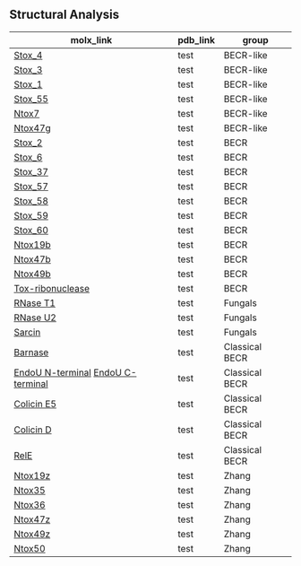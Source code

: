 ## Structural Analysis

| **molx_link** | **pdb_link** | **group** |
| --- | --- | ---
| [Stox_4](https://molstar.org/viewer/?snapshot-url=https://kristiphammie.github.io/stox_4.molx&snapshot-url-type=molx) | test | BECR-like |
| [Stox_3](https://molstar.org/viewer/?snapshot-url=https://kristiphammie.github.io/BECR-like/stox_3.molx&snapshot-url-type=molx) | test | BECR-like |
| [Stox_1](https://molstar.org/viewer/?snapshot-url=https://kristiphammie.github.io/BECR-like/stox_1.molx&snapshot-url-type=molx) | test | BECR-like |
| [Stox_55](https://molstar.org/viewer/?snapshot-url=https://kristiphammie.github.io/BECR-like/stox_55.molx&snapshot-url-type=molx) | test | BECR-like |
| [Ntox7](https://molstar.org/viewer/?snapshot-url=https://kristiphammie.github.io/BECR-like/ntox7g.molx&snapshot-url-type=molx) | test | BECR-like |
| [Ntox47g](https://molstar.org/viewer/?snapshot-url=https://kristiphammie.github.io/BECR-like/ntox47g.molx&snapshot-url-type=molx) | test | BECR-like |
| [Stox_2](https://molstar.org/viewer/?snapshot-url=https://kristiphammie.github.io/BECR/stox_2.molx&snapshot-url-type=molx) | test | BECR |
| [Stox_6](https://molstar.org/viewer/?snapshot-url=https://kristiphammie.github.io/BECR/stox_6.molx&snapshot-url-type=molx) | test | BECR |
| [Stox_37](https://molstar.org/viewer/?snapshot-url=https://kristiphammie.github.io/BECR/stox_37.molx&snapshot-url-type=molx) | test | BECR |
| [Stox_57](https://molstar.org/viewer/?snapshot-url=https://kristiphammie.github.io/BECR/stox_57.molx&snapshot-url-type=molx) | test | BECR |
| [Stox_58](https://molstar.org/viewer/?snapshot-url=https://kristiphammie.github.io/BECR/stox_58.molx&snapshot-url-type=molx) | test | BECR |
| [Stox_59](https://molstar.org/viewer/?snapshot-url=https://kristiphammie.github.io/BECR/stox_59.molx&snapshot-url-type=molx) | test | BECR |
| [Stox_60](https://molstar.org/viewer/?snapshot-url=https://kristiphammie.github.io/BECR/stox_60.molx&snapshot-url-type=molx) | test | BECR |
| [Ntox19b](https://molstar.org/viewer/?snapshot-url=https://kristiphammie.github.io/BECR/ntox19b.molx&snapshot-url-type=molx) | test | BECR | 
| [Ntox47b](https://molstar.org/viewer/?snapshot-url=https://kristiphammie.github.io/BECR/ntox47b.molx&snapshot-url-type=molx) | test | BECR |
| [Ntox49b](https://molstar.org/viewer/?snapshot-url=https://kristiphammie.github.io/BECR/ntox49b.molx&snapshot-url-type=molx) | test | BECR |
| [Tox-ribonuclease](https://molstar.org/viewer/?snapshot-url=https://kristiphammie.github.io/BECR/tox-ribo.molx&snapshot-url-type=molx) | test | BECR |
| [RNase T1](https://molstar.org/viewer/?snapshot-url=https://kristiphammie.github.io/fungals/RNase_T1.molx&snapshot-url-type=molx) | test | Fungals |
| [RNase U2](https://molstar.org/viewer/?snapshot-url=https://kristiphammie.github.io/fungals/RNase_U2.molx&snapshot-url-type=molx) | test | Fungals |
| [Sarcin](https://molstar.org/viewer/?snapshot-url=https://kristiphammie.github.io/fungals/sarcin.molx&snapshot-url-type=molx) | test | Fungals |
| [Barnase](https://molstar.org/viewer/?snapshot-url=https://kristiphammie.github.io/ff/barnase.molx&snapshot-url-type=molx) | test | Classical BECR |
| [EndoU N-terminal](https://molstar.org/viewer/?snapshot-url=https://kristiphammie.github.io/ff/endoU_n.molx&snapshot-url-type=molx)  [EndoU C-terminal](https://molstar.org/viewer/?snapshot-url=https://kristiphammie.github.io/ff/endoU_c.molx&snapshot-url-type=molx) | test | Classical BECR |
| [Colicin E5](https://molstar.org/viewer/?snapshot-url=https://kristiphammie.github.io/ff/colicine5.molx&snapshot-url-type=molx) | test | Classical BECR |
| [Colicin D](https://molstar.org/viewer/?snapshot-url=https://kristiphammie.github.io/ff/colicinD.molx&snapshot-url-type=molx) | test | Classical BECR |
| [RelE](https://molstar.org/viewer/?snapshot-url=https://kristiphammie.github.io/ff/rele.molx&snapshot-url-type=molx) | test | Classical BECR |
| [Ntox19z](https://molstar.org/viewer/?snapshot-url=https://kristiphammie.github.io/zhang/ntox19z.molx&snapshot-url-type=molx) | test | Zhang |
| [Ntox35](https://molstar.org/viewer/?snapshot-url=https://kristiphammie.github.io/zhang/ntox35.molx&snapshot-url-type=molx) | test | Zhang |
| [Ntox36](https://molstar.org/viewer/?snapshot-url=https://kristiphammie.github.io/zhang/ntox36.molx&snapshot-url-type=molx) | test | Zhang |
| [Ntox47z](https://molstar.org/viewer/?snapshot-url=https://kristiphammie.github.io/zhang/ntox47z.molx&snapshot-url-type=molx) | test | Zhang |
| [Ntox49z](https://molstar.org/viewer/?snapshot-url=https://kristiphammie.github.io/zhang/ntox49z.molx&snapshot-url-type=molx) | test | Zhang |
| [Ntox50](https://molstar.org/viewer/?snapshot-url=https://kristiphammie.github.io/zhang/ntox50.molx&snapshot-url-type=molx) | test | Zhang |

